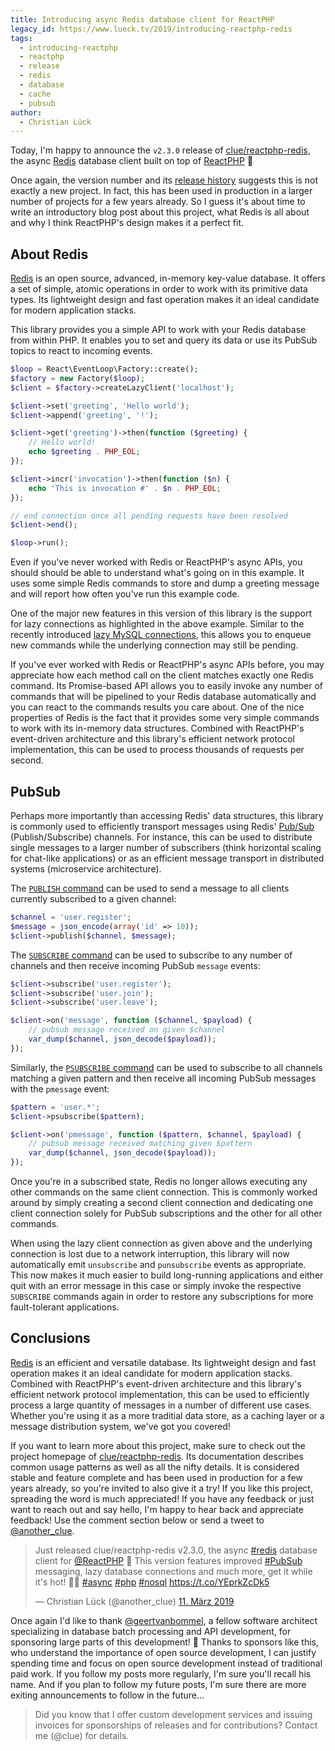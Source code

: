 ```yaml
---
title: Introducing async Redis database client for ReactPHP
legacy_id: https://www.lueck.tv/2019/introducing-reactphp-redis
tags:
  - introducing-reactphp
  - reactphp
  - release
  - redis
  - database
  - cache
  - pubsub
author:
  - Christian Lück
---
```


Today, I'm happy to announce the `v2.3.0` release of [clue/reactphp-redis](https://github.com/clue/reactphp-redis), the async [Redis](https://redis.io/) database client built on top of [ReactPHP](https://reactphp.org/) 🎉

Once again, the version number and its [release history](https://github.com/clue/reactphp-redis/releases) suggests this is not exactly a new project. In fact, this has been used in production in a larger number of projects for a few years already. So I guess it's about time to write an introductory blog post about this project, what Redis is all about and why I think ReactPHP's design makes it a perfect fit.

## About Redis

[Redis](https://redis.io/) is an open source, advanced, in-memory key-value database. It offers a set of simple, atomic operations in order to work with its primitive data types. Its lightweight design and fast operation makes it an ideal candidate for modern application stacks.

This library provides you a simple API to work with your Redis database from within PHP. It enables you to set and query its data or use its PubSub topics to react to incoming events.

```php
$loop = React\EventLoop\Factory::create();
$factory = new Factory($loop);
$client = $factory->createLazyClient('localhost');

$client->set('greeting', 'Hello world');
$client->append('greeting', '!');

$client->get('greeting')->then(function ($greeting) {
    // Hello world!
    echo $greeting . PHP_EOL;
});

$client->incr('invocation')->then(function ($n) {
    echo 'This is invocation #' . $n . PHP_EOL;
});

// end connection once all pending requests have been resolved
$client->end();

$loop->run();
```

Even if you've never worked with Redis or ReactPHP's async APIs, you should should be able to understand what's going on in this example. It uses some simple Redis commands to store and dump a greeting message and will report how often you've run this example code.

One of the major new features in this version of this library is the support for lazy connections as highlighted in the above example. Similar to the recently introduced [lazy MySQL connections](https://www.lueck.tv/2018/introducing-reactphp-mysql-lazy-connections), this allows you to enqueue new commands while the underlying connection may still be pending.

If you've ever worked with Redis or ReactPHP's async APIs before, you may appreciate how each method call on the client matches exactly one Redis command. Its Promise-based API allows you to easily invoke any number of commands that will be pipelined to your Redis database automatically and you can react to the commands results you care about. One of the nice properties of Redis is the fact that it provides some very simple commands to work with its in-memory data structures. Combined with ReactPHP's event-driven architecture and this library's efficient network protocol implementation, this can be used to process thousands of requests per second.

## PubSub

Perhaps more importantly than accessing Redis' data structures, this library is commonly used to efficiently transport messages using Redis' [Pub/Sub](https://redis.io/topics/pubsub) (Publish/Subscribe) channels. For instance, this can be used to distribute single messages to a larger number of subscribers (think horizontal scaling for chat-like applications) or as an efficient message transport in distributed systems (microservice architecture).

The [`PUBLISH` command](https://redis.io/commands/publish) can be used to send a message to all clients currently subscribed to a given channel:

```php
$channel = 'user.register';
$message = json_encode(array('id' => 10));
$client->publish($channel, $message);
```

The [`SUBSCRIBE` command](https://redis.io/commands/subscribe) can be used to subscribe to any number of channels and then receive incoming PubSub `message` events:

```php
$client->subscribe('user.register');
$client->subscribe('user.join');
$client->subscribe('user.leave');

$client->on('message', function ($channel, $payload) {
    // pubsub message received on given $channel
    var_dump($channel, json_decode($payload));
});
```

Similarly, the [`PSUBSCRIBE` command](https://redis.io/commands/psubscribe) can be used to subscribe to all channels matching a given pattern and then receive all incoming PubSub messages with the `pmessage` event:

```php
$pattern = 'user.*';
$client->psubscribe($pattern);

$client->on('pmessage', function ($pattern, $channel, $payload) {
    // pubsub message received matching given $pattern
    var_dump($channel, json_decode($payload));
});
```

Once you're in a subscribed state, Redis no longer allows executing any other commands on the same client connection. This is commonly worked around by simply creating a second client connection and dedicating one client connection solely for PubSub subscriptions and the other for all other commands.

When using the lazy client connection as given above and the underlying connection is lost due to a network interruption, this library will now automatically emit `unsubscribe` and `punsubscribe` events as appropriate. This now makes it much easier to build long-running applications and either quit with an error message in this case or simply invoke the respective `SUBSCRIBE` commands again in order to restore any subscriptions for more fault-tolerant applications.

## Conclusions

[Redis](https://redis.io/) is an efficient and versatile database. Its lightweight design and fast operation makes it an ideal candidate for modern application stacks. Combined with ReactPHP's event-driven architecture and this library's efficient network protocol implementation, this can be used to efficiently process a large quantity of messages in a number of different use cases. Whether you're using it as a more traditial data store, as a caching layer or a message distribution system, we've got you covered!

If you want to learn more about this project, make sure to check out the project homepage of [clue/reactphp-redis](https://github.com/clue/reactphp-redis). Its documentation describes common usage patterns as well as all the nifty details. It is considered stable and feature complete and has been used in production for a few years already, so you're invited to also give it a try! If you like this project, spreading the word is much appreciated! If you have any feedback or just want to reach out and say hello, I'm happy to hear back and appreciate feedback! Use the comment section below or send a tweet to [@another_clue](https://twitter.com/another_clue).

<blockquote class="twitter-tweet" data-lang="de"><p lang="en" dir="ltr">Just released clue/reactphp-redis v2.3.0, the async <a href="https://twitter.com/hashtag/redis?src=hash&amp;ref_src=twsrc%5Etfw">#redis</a> database client for <a href="https://twitter.com/reactphp?ref_src=twsrc%5Etfw">@ReactPHP</a> 🎉 This version features improved <a href="https://twitter.com/hashtag/PubSub?src=hash&amp;ref_src=twsrc%5Etfw">#PubSub</a> messaging, lazy database connections and much more, get it while it&#39;s hot! 🐘🔥 <a href="https://twitter.com/hashtag/async?src=hash&amp;ref_src=twsrc%5Etfw">#async</a> <a href="https://twitter.com/hashtag/php?src=hash&amp;ref_src=twsrc%5Etfw">#php</a> <a href="https://twitter.com/hashtag/nosql?src=hash&amp;ref_src=twsrc%5Etfw">#nosql</a> <a href="https://t.co/YEprkZcDk5">https://t.co/YEprkZcDk5</a></p>&mdash; Christian Lück (@another_clue) <a href="https://twitter.com/another_clue/status/1105188582170476544?ref_src=twsrc%5Etfw">11. März 2019</a></blockquote>

Once again I'd like to thank [@geertvanbommel](https://github.com/geertvanbommel), a fellow software architect specializing in database batch processing and API development, for sponsoring large parts of this development! 🎉 Thanks to sponsors like this, who understand the importance of open source development, I can justify spending time and focus on open source development instead of traditional paid work. If you follow my posts more regularly, I'm sure you'll recall his name. And if you plan to follow my future posts, I'm sure there are more exiting announcements to follow in the future…

> Did you know that I offer custom development services and issuing invoices for sponsorships of releases and for contributions? Contact me (@clue) for details.
